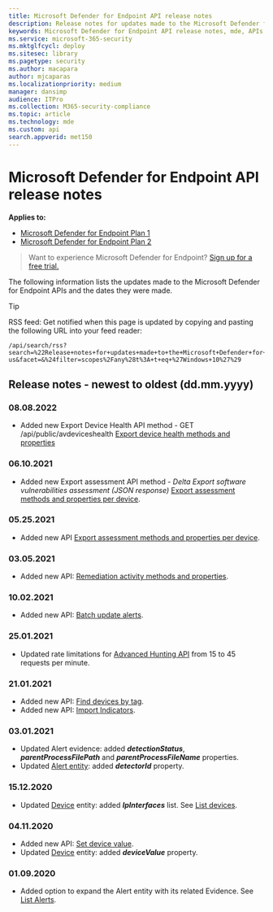 ```yaml
---
title: Microsoft Defender for Endpoint API release notes
description: Release notes for updates made to the Microsoft Defender for Endpoint set of APIs.
keywords: Microsoft Defender for Endpoint API release notes, mde, APIs, Microsoft Defender for Endpoint API, updates, notes, release
ms.service: microsoft-365-security
ms.mktglfcycl: deploy
ms.sitesec: library
ms.pagetype: security
ms.author: macapara
author: mjcaparas
ms.localizationpriority: medium
manager: dansimp
audience: ITPro
ms.collection: M365-security-compliance
ms.topic: article
ms.technology: mde
ms.custom: api
search.appverid: met150
---
```


# Microsoft Defender for Endpoint API release notes

**Applies to:** 
- [Microsoft Defender for Endpoint Plan 1](https://go.microsoft.com/fwlink/?linkid=2154037)
- [Microsoft Defender for Endpoint Plan 2](https://go.microsoft.com/fwlink/?linkid=2154037)

>Want to experience Microsoft Defender for Endpoint? [Sign up for a free trial.](https://signup.microsoft.com/create-account/signup?products=7f379fee-c4f9-4278-b0a1-e4c8c2fcdf7e&ru=https://aka.ms/MDEp2OpenTrial?ocid=docs-wdatp-exposedapis-abovefoldlink)

The following information lists the updates made to the Microsoft Defender for Endpoint APIs and the dates they were made.

> [!TIP]
> RSS feed: Get notified when this page is updated by copying and pasting the following URL into your feed reader:
>
> ```http
> /api/search/rss?search=%22Release+notes+for+updates+made+to+the+Microsoft+Defender+for+Endpoint+set+of+APIs%22&locale=en-us&facet=&%24filter=scopes%2Fany%28t%3A+t+eq+%27Windows+10%27%29
> ```

## Release notes - newest to oldest (dd.mm.yyyy)

### 08.08.2022

- Added new Export Device Health API method - GET /api/public/avdeviceshealth [Export device health methods and properties](device-health-api-methods-properties.md)

### 06.10.2021

- Added new Export assessment API method  - _Delta Export software vulnerabilities assessment (JSON response)_ [Export assessment methods and properties per device](get-assessment-methods-properties.md).

### 05.25.2021

- Added new API [Export assessment methods and properties per device](get-assessment-methods-properties.md).

### 03.05.2021

- Added new API: [Remediation activity methods and properties](get-remediation-methods-properties.md).

### 10.02.2021

- Added new API: [Batch update alerts](batch-update-alerts.md).

### 25.01.2021

- Updated rate limitations for [Advanced Hunting API](run-advanced-query-api.md) from 15 to 45 requests per minute.

### 21.01.2021

- Added new API: [Find devices by tag](machine-tags.md).
- Added new API: [Import Indicators](import-ti-indicators.md).

### 03.01.2021

- Updated Alert evidence: added ***detectionStatus***, ***parentProcessFilePath*** and ***parentProcessFileName*** properties.
- Updated [Alert entity](alerts.md): added ***detectorId*** property.

### 15.12.2020

- Updated [Device](machine.md) entity: added ***IpInterfaces*** list. See [List devices](get-machines.md).

### 04.11.2020

- Added new API: [Set device value](set-device-value.md).
- Updated [Device](machine.md) entity: added ***deviceValue*** property.

### 01.09.2020

- Added option to expand the Alert entity with its related Evidence. See [List Alerts](get-alerts.md).

